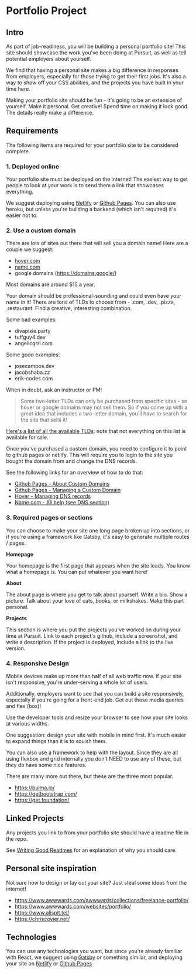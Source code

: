 # Portfolio Project

## Intro

As part of job-readiness, you will be building a personal portfolio site! This site should showcase the work you've been doing at Pursuit, as well as tell potential employers about yourself. 

We find that having a personal site makes a big difference in responses from employers, especially for those trying to get their first jobs. It's also a way to show off your CSS abilities, and the projects you have built in your time here.

Making your portfolio site should be fun - it's going to be an extension of yourself. Make it personal. Get creative! Spend time on making it look good. The details really make a difference. 

## Requirements

The following items are required for your portfolio site to be considered complete.

### 1. Deployed online

Your portfolio site must be deployed on the internet! The easiest way to get people to look at your work is to send them a link that showcases everything.

We suggest deploying using [Netlify](https://www.netlify.com/) or [Github Pages](https://pages.github.com/). You can also use heroku, but unless you're building a backend (which isn't required) it's easier not to.

### 2. Use a custom domain 

There are lots of sites out there that will sell you a domain name! Here are a couple we suggest:

* [hover.com](https://hover.com)
* [name.com](https://name.com)
* google domains (https://domains.google/)

Most domains are around $15 a year.

Your domain should be professional-sounding and could even have your name in it! There are tons of TLDs to choose from - .com, .dev, .pizza, .restaurant. Find a creative, interesting combination.

Some bad examples:

* divapixie.party
* tuffguy4.dev
* angelicgrrl.com

Some good examples:

* josecampos.dev
* jacobshaba.zz
* erik-codes.com

When in doubt, ask an instructor or PM! 

> Some two-letter TLDs can only be purchased from specific sites - so hover or google domains may not sell them. So if you come up with a great idea that includes a two-letter domain, you'll have to search for the site that sells it!

[Here's a list of all the available TLDs](./https://en.wikipedia.org/wiki/List_of_Internet_top-level_domains): note that not everything on this list is available for sale.

Once you've purchased a custom domain, you need to configure it to point to github pages or netlify. This will require you to login to the site you bought the domain from and change the DNS records.

See the following links for an overview of how to do that:

* [Github Pages - About Custom Domains](https://help.github.com/en/github/working-with-github-pages/about-custom-domains-and-github-pages)
* [Github Pages - Managing a Custom Domain](https://help.github.com/en/github/working-with-github-pages/managing-a-custom-domain-for-your-github-pages-site)
* [Hover - Managing DNS records](https://help.hover.com/hc/en-us/articles/217282457-Managing-DNS-records-)
* [Name.com - All help (see DNS section)](https://www.name.com/support/categories/200296808-Domains)

### 3. Required pages or sections

You can choose to make your site one long page broken up into sections, or if you're using a framework like Gatsby, it's easy to generate multiple routes / pages.

**Homepage**

Your homepage is the first page that appears when the site loads. You know what a homepage is. You can put whatever you want here!

**About**

The about page is where you get to talk about yourself. Write a bio. Show a picture. Talk about your love of cats, books, or milkshakes. Make this part personal.

**Projects**

This section is where you put the projects you've worked on during your time at Pursuit. Link to each project's github, include a screenshot, and write a description. If the project is deployed, include a link to the live version.

### 4. Responsive Design

Mobile devices make up more than half of all web traffic now. If your site isn't responsive, you're under-serving a whole lot of users. 

Additionally, employers want to see that you can build a site responsively, especially if you're going for a front-end job. Get out those media queries and flex (box)!

Use the developer tools and resize your browser to see how your site looks at various widths.

One suggestion: design your site with mobile in mind first. It's much easier to expand things than it is to squish them.

You can also use a framework to help with the layout. Since they are all using flexbox and grid internally you don't NEED to use any of these, but they do have some nice features. 

There are many more out there, but these are the three most popular.

* https://bulma.io/
* https://getbootstrap.com/
* https://get.foundation/

## Linked Projects

Any projects you link to from your portfolio site should have a readme file in the repo.

See [Writing Good Readmes](./WritingGoodReadmes.md) for an explanation of why you should care.

## Personal site inspiration

Not sure how to design or lay out your site? Just steal some ideas from the internet!

* https://www.awwwards.com/awwwards/collections/freelance-portfolio/
* https://www.awwwards.com/websites/portfolio/
* https://www.alispit.tel/
* https://chriscoyier.net/

## Technologies

You can use any technologies you want, but since you're already familiar with React, we suggest using [Gatsby](https://www.gatsbyjs.org/) or something similar, and deploying your site on [Netlify](https://www.netlify.com/) or [Github Pages](https://pages.github.com/)